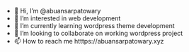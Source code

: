 - 👋 Hi, I’m @abuansarpatowary
- 👀 I’m interested in web development
- 🌱 I’m currently learning wordpress theme development
- 💞️ I’m looking to collaborate on working wordpress project
- 📫 How to reach me htttps://abuansarpatowary.xyz

<!---
abuansarpatowary/abuansarpatowary is a ✨ special ✨ repository because its `README.md` (this file) appears on your GitHub profile.
You can click the Preview link to take a look at your changes.
--->

